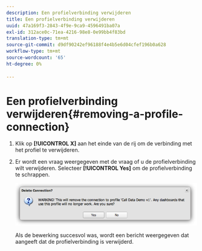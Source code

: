 ```yaml
---
description: Een profielverbinding verwijderen
title: Een profielverbinding verwijderen
uuid: 47a169f3-2843-4f9e-9ca9-4596491ba07a
exl-id: 312ace0c-71ea-4216-98e8-0e99bb4f83bd
translation-type: tm+mt
source-git-commit: d9df90242ef96188f4e4b5e6d04cfef196b0a628
workflow-type: tm+mt
source-wordcount: '65'
ht-degree: 0%

---
```


# Een profielverbinding verwijderen{#removing-a-profile-connection}

1. Klik op **[!UICONTROL X]** aan het einde van de rij om de verbinding met het profiel te verwijderen.
1. Er wordt een vraag weergegeven met de vraag of u de profielverbinding wilt verwijderen. Selecteer **[!UICONTROL Yes]** om de profielverbinding te schrappen.

   ![](assets/delete_connection.png)

   Als de bewerking succesvol was, wordt een bericht weergegeven dat aangeeft dat de profielverbinding is verwijderd.
